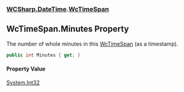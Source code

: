 ### [WCSharp.DateTime](WCSharp.DateTime.md 'WCSharp.DateTime').[WcTimeSpan](WCSharp.DateTime.WcTimeSpan.md 'WCSharp.DateTime.WcTimeSpan')

## WcTimeSpan.Minutes Property

The number of whole minutes in this [WcTimeSpan](WCSharp.DateTime.WcTimeSpan.md 'WCSharp.DateTime.WcTimeSpan') (as a timestamp).

```csharp
public int Minutes { get; }
```

#### Property Value
[System.Int32](https://docs.microsoft.com/en-us/dotnet/api/System.Int32 'System.Int32')